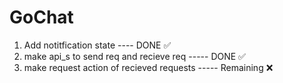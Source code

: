# GoChat

1. Add notitfication state ---- DONE ✅
2. make api_s to send req and recieve req ----- DONE ✅
3. make request action of recieved requests ----- Remaining ❌

